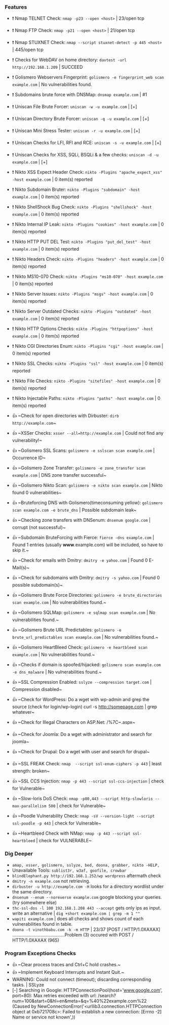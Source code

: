 ### Features
- :heavy_exclamation_mark: Nmap TELNET Check: `nmap -p23 --open <host>` | 23/open tcp
- :heavy_exclamation_mark: Nmap FTP Check: `nmap -p21 --open <host>` | 21/open tcp
- :heavy_exclamation_mark: Nmap STUXNET Check: `nmap --script stuxnet-detect -p 445 <host>` | 445/open tcp
- :heavy_exclamation_mark: Checks for WebDAV on home directory: `davtest -url http://192.168.1.209` | SUCCEED
- :heavy_exclamation_mark: Golismero Webservers Fingerprint: `golismero -e fingerprint_web scan example.com` | No vulnerabilities found.
- :heavy_exclamation_mark: Subdomains brute force with DNSMap: `dnsmap example.com` | #1
- :heavy_exclamation_mark: Uniscan File Brute Forcer: `uniscan -w -u example.com` | [+]
- :heavy_exclamation_mark: Uniscan Directory Brute Forcer: `uniscan -q -u example.com` | [+]
- :heavy_exclamation_mark: Uniscan Mini Stress Tester: `uniscan -r -u example.com` | [+]
- :heavy_exclamation_mark: Uniscan Checks for LFI, RFI and RCE: `uniscan -s -u example.com` | [+]
- :heavy_exclamation_mark: Uniscan Checks for XSS, SQLi, BSQLi & a few checks: `uniscan -d -u example.com` | [+]
- :heavy_exclamation_mark: Nikto XSS Expect Header Check: `nikto -Plugins "apache_expect_xss" -host example.com` | 0 item(s) reported
- :heavy_exclamation_mark: Nikto Subdomain Bruter: `nikto -Plugins "subdomain" -host example.com` | 0 item(s) reported
- :heavy_exclamation_mark: Nikto ShellShock Bug Check: `nikto -Plugins "shellshock" -host example.com` | 0 item(s) reported
- :heavy_exclamation_mark: Nikto Internal IP Leak: `nikto -Plugins "cookies" -host example.com` | 0 item(s) reported
- :heavy_exclamation_mark: Nikto HTTP PUT DEL Test: `nikto -Plugins "put_del_test" -host example.com` | 0 item(s) reported
- :heavy_exclamation_mark: Nikto Headers Check: `nikto -Plugins "headers" -host example.com` | 0 item(s) reported
- :heavy_exclamation_mark: Nikto MS10-070 Check: `nikto -Plugins "ms10-070" -host example.com` | 0 item(s) reported
- :heavy_exclamation_mark: Nikto Server Issues: `nikto -Plugins "msgs" -host example.com` | 0 item(s) reported
- :heavy_exclamation_mark: Nikto Server Outdated Checks: `nikto -Plugins "outdated" -host example.com` | 0 item(s) reported
- :heavy_exclamation_mark: Nikto HTTP Options Checks: `nikto -Plugins "httpoptions" -host example.com` | 0 item(s) reported
- :heavy_exclamation_mark: Nikto CGI Directories Enum: `nikto -Plugins "cgi" -host example.com` | 0 item(s) reported
- :heavy_exclamation_mark: Nikto SSL Checks: `nikto -Plugins "ssl" -host example.com` | 0 item(s) reported
- :heavy_exclamation_mark: Nikto File Checks: `nikto -Plugins "sitefiles" -host example.com` | 0 item(s) reported
- :heavy_exclamation_mark: Nikto Injectable Paths: `nikto -Plugins "paths" -host example.com` | 0 item(s) reported


- :thumbsup: ~Check for open directories with Dirbuster: `dirb http://example.com`~
- :thumbsup: ~XSSer Checks: `xsser --all=http://example.com` | Could not find any vulnerability!~
- :thumbsup: ~Golismero SSL Scans: `golismero -e sslscan scan example.com` | Occurrence ID~
- :thumbsup: ~Golismero Zone Transfer: `golismero -e zone_transfer scan example.com` | DNS zone transfer successful~
- :thumbsup: ~Golismero Nikto Scan: `golismero -e nikto scan example.com` | Nikto found 0 vulnerabilities~
- :thumbsup: ~Bruteforcing DNS with Golismero(timeconsuming yellow): `golismero scan example.com -e brute_dns` | Possible subdomain leak~
- :thumbsup: ~Checking zone transfers with DNSenum: `dnsenum google.com` | corrupt (not successful)~
- :thumbsup: ~Subdomain BruteForcing with Fierce: `fierce -dns example.com` | Found 1 entries (usually **www**.example.com) will be included, so have to skip it.~
- :thumbsup: ~Check for emails with Dmitry: `dmitry -e yahoo.com` | Found 0 E-Mail(s)~
- :thumbsup: ~Check for subdomains with Dmitry: `dmitry -s yahoo.com` | Found 0 possible subdomain(s)~
- :thumbsup: ~Golismero Brute Force Directories: `golismero -e brute_directories scan example.com` | No vulnerabilities found.~
- :thumbsup: ~Golismero SQLMap: `golismero -e sqlmap scan example.com` | No vulnerabilities found.~
- :thumbsup: ~Golismero Brute URL Predictables: `golismero -e brute_url_predictables scan example.com` | No vulnerabilities found.~
- :thumbsup: ~Golismero HeartBleed Check: `golismero -e heartbleed scan example.com` | No vulnerabilities found.~
- :thumbsup: ~Checks if domain is spoofed/hijacked: `golismero scan example.com -e dns_malware` | No vulnerabilities found.~
- :thumbsup: ~SSL Compression Enabled: `sslyze --compression target.com` | Compression disabled~
- :thumbsup: ~Check for WordPress: Do a wget with wp-admin and grep the source (check for login/wp-login) curl -s http://somepage.com | grep whatever~
- :thumbsup: ~Check for Illegal Characters on ASP.Net: /%7C~.aspx~
- :thumbsup: ~Check for Joomla: Do a wget with administrator and search for joomla~
- :thumbsup: ~Check for Drupal: Do a wget with user and search for drupal~
- :thumbsup: ~SSL FREAK Check: `nmap  --script ssl-enum-ciphers -p 443` | least strength: broken~
- :thumbsup: ~SSL CCS Injection: `nmap -p 443 --script ssl-ccs-injection` | check for Vulnerable~
- :thumbsup: ~Slow-loris DoS Check: `nmap -p80,443 --script http-slowloris --max-parallelism 500` | check for Vulnerable~
- :thumbsup: ~Poodle Vulnerability Check: `nmap -sV --version-light --script ssl-poodle -p 443`  | check for Vulnerable~
- :thumbsup: ~Heartbleed Check with NMap: `nmap -p 443 --script ssl-heartbleed` | check for VULNERABLE~

### Dig Deeper
- `amap, xsser, golismero, sslyze, bed, doona, grabber, nikto -HELP,` 
- Unavailable Tools: `sublist3r, w3af, goofile, crowbar`
- `blindElephant.py http://192.168.1.252/wp wordpress` aftermath check
- `dmitry -n example.com` not retrieving.
- `dirbuster -u http://example.com -H` looks for a directory wordlist under the same directory.
- `dnsenum --enum --noreverse example.com` google blocking your queries. (try somewhere else)
- `thc-ssl-dos -l 100 192.168.1.208 443 --accept` gets only ips as input. write an alternative | `dig +short example.com | grep -m 1 ""`
- `wapiti example.com` | does all checks and shows count of each vulnerabilities found in table.
- `doona -t vinothbabu.com -k -m HTTP` | 23/37   [POST / HTTP/1.0XAXAX] .........................................Problem (3) occured with POST / HTTP/1.0XAXAX (965)

### Program Exceptions Checks

- :thumbsup: ~Clear process traces and Ctrl+C hold crashes.~
- :thumbsup: ~Implement Keyboard Interrupts and Instant Quit.~
- WARNING: Could not connect (timeout); discarding corresponding tasks. | SSLyze
- [-] Searching in Google:
HTTPConnectionPool(host='www.google.com', port=80): Max retries exceeded with url: /search?num=100&start=0&hl=en&meta=&q=%40%22example.com%22 (Caused by NewConnectionError('<urllib3.connection.HTTPConnection object at 0xb721708c>: Failed to establish a new connection: [Errno -2] Name or service not known',))
